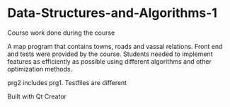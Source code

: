 # Data-Structures-and-Algorithms-1
Course work done during the course

A map program that contains towns, roads and vassal relations. Front end and tests were provided by the course. 
Students needed to implement features as efficiently as possible using different algorithms and other optimization methods.

prg2 includes prg1. Testfiles are different

Built with Qt Creator
